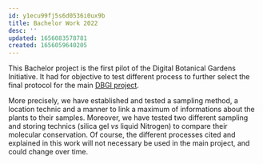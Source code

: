 ```yaml
---
id: y1ecu99fj5s6d0536i0ux9b
title: Bachelor Work 2022
desc: ''
updated: 1656083578781
created: 1656059640205
---
```

This Bachelor project is the first pilot of the Digital Botanical Gardens Initiative. It had for objective to test different process to further select the final protocol for the main [DBGI project](https://www.dbgi.org/dendron-dbgi/).

More precisely, we have established and tested a sampling method, a location technic and a manner to link a maximum of informations about the plants to their samples. Moreover, we have tested two different sampling and storing technics (silica gel *vs* liquid Nitrogen) to compare their molecular conservation. Of course, the different processes cited and explained in this work will not necessary be used in the main project, and could change over time.